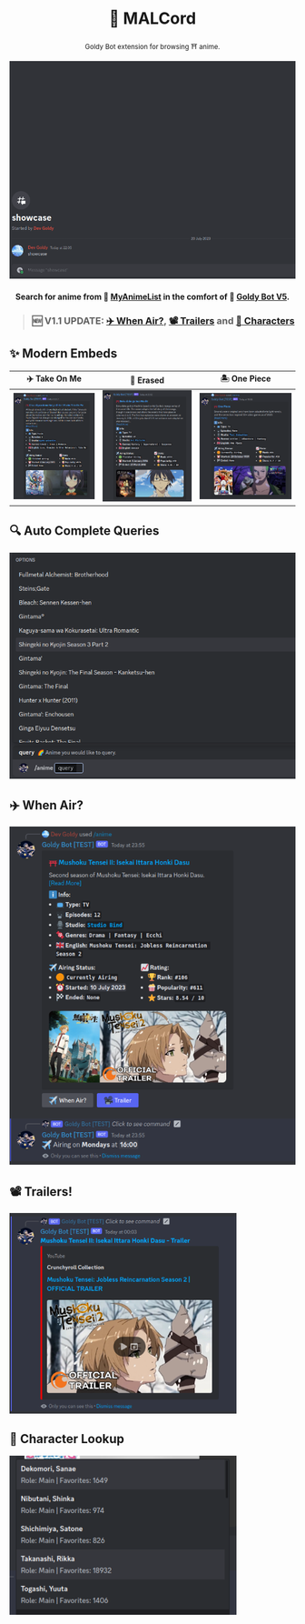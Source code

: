 <div align="center">

  # 🔷 MALCord

  <sub>Goldy Bot extension for browsing ⛩️ anime.</sub>

  <img src="./assets/showcase_2.gif" width="700px">

  #### Search for anime from 🔷 [MyAnimeList](https://myanimelist.net/) in the comfort of 🌟 [Goldy Bot V5](https://github.com/Goldy-Bot/Goldy-Bot-V5).

</div>

> ### 🆕 V1.1 UPDATE: [✈️ When Air?](#%EF%B8%8F-when-air), [📽️ Trailers](#%EF%B8%8F-trailers) and [🧑 Characters](--character-lookup)

## ✨ Modern Embeds
| ✈️ Take On Me | 🔪 Erased | 🏝️ One Piece |
| --- | --- | --- |
| <img src="./assets/embed_1.png" width="425px"> | <img src="./assets/embed_2.png" width="438px"> | <img src="./assets/embed_3.png" width="478px"> |

## 🔍 Auto Complete Queries
<img src="./assets/auto_complete_1.png" width="600px">

## ✈️ When Air?
<img src="./assets/when_air.png" width="600px">

## 📽️ Trailers!
<img src="./assets/trailers.png" width="400px">

## 🧑 Character Lookup
<img src="./assets/character_lookup.png" width="400px">
